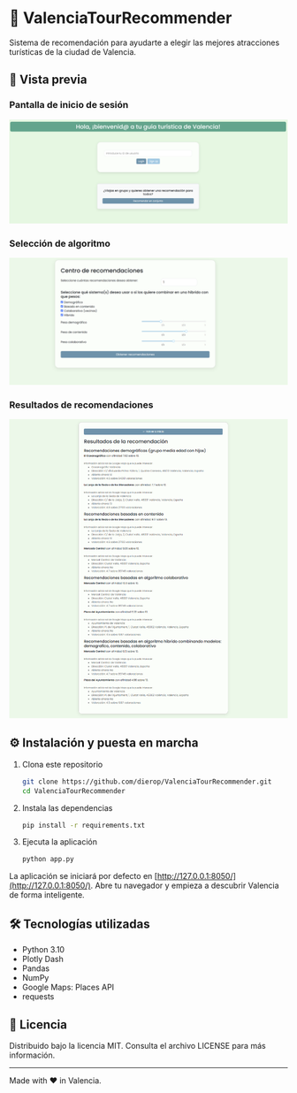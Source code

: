 # 🎉 ValenciaTourRecommender

Sistema de recomendación para ayudarte a elegir las mejores atracciones turísticas de la ciudad de Valencia.

## 📸 Vista previa

### Pantalla de inicio de sesión

![Pantalla de inicio de sesión](assets/screenshot_login.png)

### Selección de algoritmo

![Selección de algoritmo](assets/screenshot_selectalgorithms.png)

### Resultados de recomendaciones
![Resultados de recomendaciones](assets/screenshot_resultados2.png)

## ⚙️ Instalación y puesta en marcha

1. Clona este repositorio

   ```bash
   git clone https://github.com/dierop/ValenciaTourRecommender.git
   cd ValenciaTourRecommender
   ```

2. Instala las dependencias

   ```bash
   pip install -r requirements.txt
   ```

3. Ejecuta la aplicación

   ```bash
   python app.py
   ```

La aplicación se iniciará por defecto en [http://127.0.0.1:8050/](http://127.0.0.1:8050/). Abre tu navegador y empieza a descubrir Valencia de forma inteligente.

## 🛠️ Tecnologías utilizadas

* Python 3.10
* Plotly Dash
* Pandas
* NumPy
* Google Maps: Places API
* requests


## 📄 Licencia

Distribuido bajo la licencia MIT. Consulta el archivo LICENSE para más información.

---

Made with ❤️ in Valencia.
